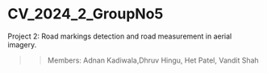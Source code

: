 # CV_2024_2_GroupNo5
Project 2:  Road markings detection and road measurement in aerial imagery. 
>> Members: Adnan Kadiwala,Dhruv Hingu, Het Patel, Vandit Shah

